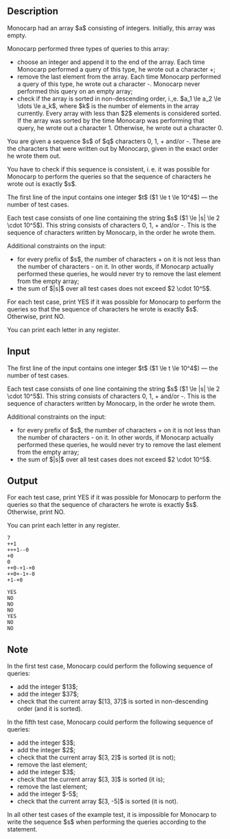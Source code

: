 ## Description

<div><p>Monocarp had an array $a$ consisting of integers. Initially, <span class="tex-font-style-bf">this array was empty</span>.</p><p>Monocarp performed three types of queries to this array:</p><ul> <li> choose an integer and append it <span class="tex-font-style-bf">to the end of the array</span>. Each time Monocarp performed a query of this type, he wrote out a character <span class="tex-font-style-tt">+</span>; </li><li> remove <span class="tex-font-style-bf">the last element</span> from the array. Each time Monocarp performed a query of this type, he wrote out a character <span class="tex-font-style-tt">-</span>. Monocarp never performed this query on an empty array; </li><li> check if the array is sorted in non-descending order, i.,e. $a_1 \le a_2 \le \dots \le a_k$, where $k$ is the number of elements in the array currently. <span class="tex-font-style-bf">Every array with less than $2$ elements is considered sorted</span>. If the array was sorted by the time Monocarp was performing that query, he wrote out a character <span class="tex-font-style-tt">1</span>. Otherwise, he wrote out a character <span class="tex-font-style-tt">0</span>. </li></ul><p>You are given a sequence $s$ of $q$ characters <span class="tex-font-style-tt">0</span>, <span class="tex-font-style-tt">1</span>, <span class="tex-font-style-tt">+</span> and/or <span class="tex-font-style-tt">-</span>. These are the characters that were written out by Monocarp, given in the exact order he wrote them out.</p><p>You have to check if this sequence is consistent, i. e. it was possible for Monocarp to perform the queries so that the sequence of characters he wrote out is exactly $s$.</p></div><div class="input-specification"><p>The first line of the input contains one integer $t$ ($1 \le t \le 10^4$) — the number of test cases.</p><p>Each test case consists of one line containing the string $s$ ($1 \le |s| \le 2 \cdot 10^5$). This string consists of characters <span class="tex-font-style-tt">0</span>, <span class="tex-font-style-tt">1</span>, <span class="tex-font-style-tt">+</span> and/or <span class="tex-font-style-tt">-</span>. This is the sequence of characters written by Monocarp, in the order he wrote them.</p><p>Additional constraints on the input: </p><ul> <li> for every prefix of $s$, the number of characters <span class="tex-font-style-tt">+</span> on it is not less than the number of characters <span class="tex-font-style-tt">-</span> on it. In other words, if Monocarp actually performed these queries, he would never try to remove the last element from the empty array; </li><li> the sum of $|s|$ over all test cases does not exceed $2 \cdot 10^5$. </li></ul></div><div class="output-specification"><p>For each test case, print <span class="tex-font-style-tt">YES</span> if it was possible for Monocarp to perform the queries so that the sequence of characters he wrote is exactly $s$. Otherwise, print <span class="tex-font-style-tt">NO</span>.</p><p>You can print each letter in any register.</p></div>

## Input

<p>The first line of the input contains one integer $t$ ($1 \le t \le 10^4$) — the number of test cases.</p><p>Each test case consists of one line containing the string $s$ ($1 \le |s| \le 2 \cdot 10^5$). This string consists of characters <span class="tex-font-style-tt">0</span>, <span class="tex-font-style-tt">1</span>, <span class="tex-font-style-tt">+</span> and/or <span class="tex-font-style-tt">-</span>. This is the sequence of characters written by Monocarp, in the order he wrote them.</p><p>Additional constraints on the input: </p><ul> <li> for every prefix of $s$, the number of characters <span class="tex-font-style-tt">+</span> on it is not less than the number of characters <span class="tex-font-style-tt">-</span> on it. In other words, if Monocarp actually performed these queries, he would never try to remove the last element from the empty array; </li><li> the sum of $|s|$ over all test cases does not exceed $2 \cdot 10^5$. </li></ul>

## Output

<p>For each test case, print <span class="tex-font-style-tt">YES</span> if it was possible for Monocarp to perform the queries so that the sequence of characters he wrote is exactly $s$. Otherwise, print <span class="tex-font-style-tt">NO</span>.</p><p>You can print each letter in any register.</p>





```input1|2,4,6,8
7
++1
+++1--0
+0
0
++0-+1-+0
++0+-1+-0
+1-+0
```




```output1
YES
NO
NO
NO
YES
NO
NO
```



## Note

<p>In the first test case, Monocarp could perform the following sequence of queries:</p><ul> <li> add the integer $13$; </li><li> add the integer $37$; </li><li> check that the current array $[13, 37]$ is sorted in non-descending order (and it is sorted). </li></ul><p>In the fifth test case, Monocarp could perform the following sequence of queries:</p><ul> <li> add the integer $3$; </li><li> add the integer $2$; </li><li> check that the current array $[3, 2]$ is sorted (it is not); </li><li> remove the last element; </li><li> add the integer $3$; </li><li> check that the current array $[3, 3]$ is sorted (it is); </li><li> remove the last element; </li><li> add the integer $-5$; </li><li> check that the current array $[3, -5]$ is sorted (it is not). </li></ul><p>In all other test cases of the example test, it is impossible for Monocarp to write the sequence $s$ when performing the queries according to the statement.</p>
